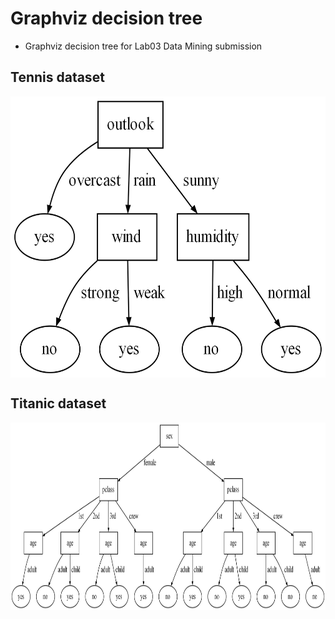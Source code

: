 # Graphviz decision tree

- Graphviz decision tree for Lab03 Data Mining submission

## Tennis dataset


<img src="https://raw.githubusercontent.com/nthng-quan/decision_tree/master/tree_tennis.png" width="600" height="450" align="center"/>


## Titanic dataset

<img src="https://raw.githubusercontent.com/nthng-quan/decision_tree/master/tree_titanic2.png" width="1500" height="300" align="center"/>